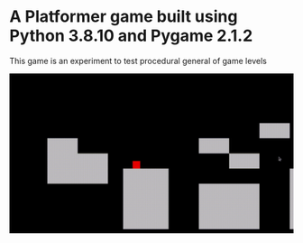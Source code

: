 # A Platformer game built using Python 3.8.10 and Pygame 2.1.2

This game is an experiment to test procedural general of game levels

![img-early-game](https://github.com/nsk126/JumpeeForce/blob/main/MISC/PYG%20GIF.gif)